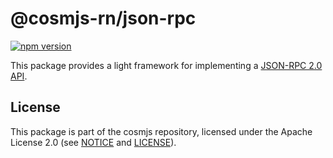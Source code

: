 # @cosmjs-rn/json-rpc

[![npm version](https://img.shields.io/npm/v/@cosmjs-rn/json-rpc.svg)](https://www.npmjs.com/package/@cosmjs-rn/json-rpc)

This package provides a light framework for implementing a
[JSON-RPC 2.0 API](https://www.jsonrpc.org/specification).

## License

This package is part of the cosmjs repository, licensed under the Apache License
2.0 (see [NOTICE](https://github.com/bitsongofficial/cosmjs-rn/blob/main/NOTICE) and
[LICENSE](https://github.com/bitsongofficial/cosmjs-rn/blob/main/LICENSE)).
